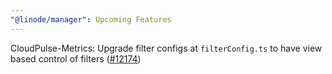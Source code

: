 ```yaml
---
"@linode/manager": Upcoming Features
---
```


CloudPulse-Metrics: Upgrade filter configs at `filterConfig.ts` to have view based control of filters ([#12174](https://github.com/linode/manager/pull/12174))
